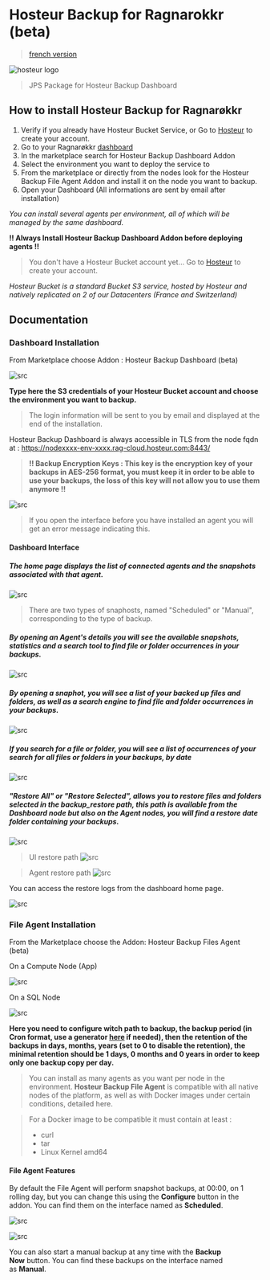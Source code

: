 # Hosteur Backup for Ragnarokkr (beta)

>[french version](README_fr.md)

![hosteur logo](/images/logo-hosteur_2021.png)

>JPS Package for Hosteur Backup Dashboard

## How to install Hosteur Backup for Ragnarøkkr

1. Verify if you already have Hosteur Bucket Service, or Go to [Hosteur](https://www.hosteur.com/business/stockage/bucket) to create your account.
2. Go to your Ragnarøkkr [dashboard](https://app.rag-control.hosteur.com/)
3. In the marketplace search for Hosteur Backup Dashboard Addon
4. Select the environment you want to deploy the service to 
5. From the marketplace or directly from the nodes look for the Hosteur Backup File Agent Addon and install it on the node you want to backup.
6. Open your Dashboard (All informations are sent by email after installation)


*You can install several agents per environment, all of which will be managed by the same dashboard.*

**!! Always Install Hosteur Backup Dashboard Addon before deploying agents !!**

>You don't have a Hosteur Bucket account yet… Go to [Hosteur](https://www.hosteur.com/business/stockage/bucket) to create your account.

*Hosteur Bucket is a standard Bucket S3 service, hosted by Hosteur and natively replicated on 2 of our Datacenters (France and Switzerland)*

## Documentation

### Dashboard Installation

From Marketplace choose Addon : Hosteur Backup Dashboard (beta)

![src](srcdoc/Screenshot_20211497.png)

**Type here the S3 credentials of your Hosteur Bucket account and choose the environment you want to backup.**

>The login information will be sent to you by email and displayed at the end of the installation.

Hosteur Backup Dashboard is always accessible in TLS from the node fqdn at : https://nodexxxx-env-xxxx.rag-cloud.hosteur.com:8443/

>**!! Backup Encryption Keys : This key is the encryption key of your backups in AES-256 format, you must keep it in order to be able to use your backups, the loss of this key will not allow you to use them anymore !!**

![src](srcdoc/Screenshot_20211498.png)

>If you open the interface before you have installed an agent you will get an error message indicating this.


#### Dashboard Interface

##### The home page displays the list of connected agents and the snapshots associated with that agent.

![src](srcdoc/Screenshot_20211470.png)

>There are two types of snaphosts, named "Scheduled" or "Manual", corresponding to the type of backup.

##### By opening an Agent's details you will see the available snapshots, statistics and a search tool to find file or folder occurrences in your backups.

![src](srcdoc/Screenshot_20211471.png)

##### By opening a snaphot, you will see a list of your backed up files and folders, as well as a search engine to find file and folder occurrences in your backups.

![src](srcdoc/Screenshot_20211472.png)

##### If you search for a file or folder, you will see a list of occurrences of your search for all files or folders in your backups, by date

![src](srcdoc/Screenshot_20211477.png)

##### "Restore All" or "Restore Selected", allows you to restore files and folders selected in the backup_restore path, this path is available from the Dashboard node but also on the Agent nodes, you will find a restore date folder containing your backups.

![src](srcdoc/Screenshot_20211473.png)

>UI restore path
![src](srcdoc/Screenshot_20211475.png)

>Agent restore path
![src](srcdoc/Screenshot_20211476.png)

You can access the restore logs from the dashboard home page.

![src](srcdoc/Screenshot_20211474.png)

### File Agent Installation

From the Marketplace choose the Addon: Hosteur Backup Files Agent (beta)

On a Compute Node (App)

![src](srcdoc/Screenshot_20211500.png)

On a SQL Node

![src](srcdoc/Screenshot_20211501.png)


**Here you need to configure witch path to backup, the backup period (in Cron format, use a generator [here](https://crontab-generator.org/) if needed), then the retention of the backups in days, months, years (set to 0 to disable the retention), the minimal retention should be 1 days, 0 months and 0 years in order to keep only one backup copy per day.**

>You can install as many agents as you want per node in the environment. 
>**Hosteur Backup File Agent** is compatible with all native nodes of the platform, as well as with Docker images under certain conditions, detailed here.

>For a Docker image to be compatible it must contain at least :
>* curl
>* tar
>* Linux Kernel amd64

#### File Agent Features

By default the File Agent will perform snapshot backups, at 00:00, on 1 rolling day, but you can change this using the **Configure** button in the addon. You can find them on the interface named as **Scheduled**.

![src](srcdoc/Screenshot_20211502.png)

![src](srcdoc/Screenshot_20211468.png)

You can also start a manual backup at any time with the **Backup Now** button. You can find these backups on the interface named as **Manual**.